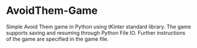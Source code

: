 # AvoidThem-Game
Simple Avoid Them game in Python using tKinter standard library. The game supports saving and resuming through Python File IO. Further instructions of the game are specified in the game file.

